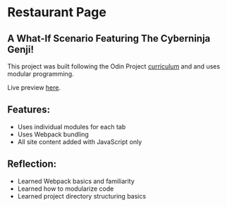 # Restaurant Page

## A What-If Scenario Featuring The Cyberninja Genji!

This project was built following the Odin Project [curriculum](https://www.theodinproject.com/lessons/node-path-javascript-restaurant-page)
and and uses modular programming.

Live preview [here](https://jongithub59.github.io/restaurant-page/).

## Features:

* Uses individual modules for each tab
* Uses Webpack bundling
* All site content added with JavaScript only

## Reflection:

* Learned Webpack basics and familiarity
* Learned how to modularize code
* Learned project directory structuring basics

